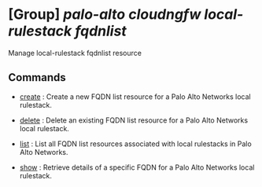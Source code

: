 # [Group] _palo-alto cloudngfw local-rulestack fqdnlist_

Manage local-rulestack fqdnlist resource

## Commands

- [create](/Commands/palo-alto/cloudngfw/local-rulestack/fqdnlist/_create.md)
: Create a new FQDN list resource for a Palo Alto Networks local rulestack.

- [delete](/Commands/palo-alto/cloudngfw/local-rulestack/fqdnlist/_delete.md)
: Delete an existing FQDN list resource for a Palo Alto Networks local rulestack.

- [list](/Commands/palo-alto/cloudngfw/local-rulestack/fqdnlist/_list.md)
: List all FQDN list resources associated with local rulestacks in Palo Alto Networks.

- [show](/Commands/palo-alto/cloudngfw/local-rulestack/fqdnlist/_show.md)
: Retrieve details of a specific FQDN for a Palo Alto Networks local rulestack.
